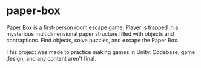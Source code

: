 # paper-box
Paper Box is a first-person room escape game. Player is trapped in a mysterious multidimensional paper structure filled with objects and contraptions. Find objects, solve puzzles, and escape the Paper Box.

This project was made to practice making games in Unity. Codebase, game design, and any content aren't final.
